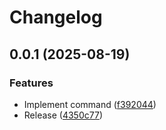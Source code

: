 # Changelog

## 0.0.1 (2025-08-19)


### Features

* Implement command ([f392044](https://github.com/koki-develop/ghatree/commit/f392044e102a772b3d8c8f9dcfbe37c8d0fcd44d))
* Release ([4350c77](https://github.com/koki-develop/ghatree/commit/4350c77ddbcbaa7e75308d5ee5b9adf955da49b5))
